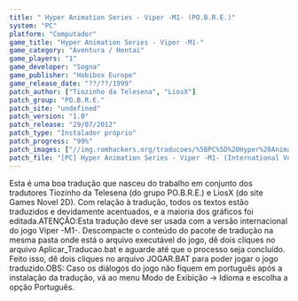 ```yaml
---
title: " Hyper Animation Series - Viper -M1- (PO.B.R.E.)"
system: "PC"
platform: "Computador"
game_title: "Hyper Animation Series - Viper -M1-"
game_category: "Aventura / Hentai"
game_players: "1"
game_developer: "Sogna"
game_publisher: "Hobibox Europe"
game_release_date: "??/??/1999"
patch_author: ["Tiozinho da Telesena", "LiosX"]
patch_group: "PO.B.R.E."
patch_site: "undefined"
patch_version: "1.0"
patch_release: "29/07/2012"
patch_type: "Instalador próprio"
patch_progress: "99%"
patch_images: ["//img.romhackers.org/traducoes/%5BPC%5D%20Hyper%20Animation%20Series%20-%20Viper%20M1%20-%20POBRE%20-%201.jpg","//img.romhackers.org/traducoes/%5BPC%5D%20Hyper%20Animation%20Series%20-%20Viper%20M1%20-%20POBRE%20-%202.jpg","//img.romhackers.org/traducoes/%5BPC%5D%20Hyper%20Animation%20Series%20-%20Viper%20M1%20-%20POBRE%20-%203.jpg"]
patch_file: "[PC] Hyper Animation Series - Viper -M1- (International Version) [T-BR] [T-Tiozinho da Telesena e LiosX G-POBRE] [V-1.0 P-99% A-2012].rar"
---
```

Esta é uma boa tradução que nasceu do trabalho em conjunto dos tradutores Tiozinho da Telesena (do grupo PO.B.R.E.) e LiosX (do site Games Novel 2D). Com relação à tradução, todos os textos estão traduzidos e devidamente acentuados, e a maioria dos gráficos foi editada.ATENÇÃO:Esta tradução deve ser usada com a versão internacional do jogo Viper -M1-. Descompacte o conteúdo do pacote de tradução na mesma pasta onde está o arquivo executável do jogo, dê dois cliques no arquivo Aplicar_Traducao.bat e aguarde até que o processo seja concluído. Feito isso, dê dois cliques no arquivo JOGAR.BAT para poder jogar o jogo traduzido.OBS: Caso os diálogos do jogo não fiquem em português após a instalação da tradução, vá ao menu Modo de Exibição -> Idioma e escolha a opção Português.